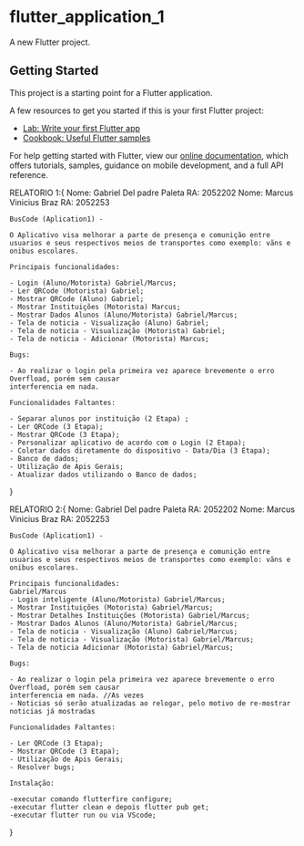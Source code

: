 # flutter_application_1

A new Flutter project.

## Getting Started

This project is a starting point for a Flutter application.

A few resources to get you started if this is your first Flutter project:

- [Lab: Write your first Flutter app](https://flutter.dev/docs/get-started/codelab)
- [Cookbook: Useful Flutter samples](https://flutter.dev/docs/cookbook)

For help getting started with Flutter, view our
[online documentation](https://flutter.dev/docs), which offers tutorials,
samples, guidance on mobile development, and a full API reference.

RELATORIO 1:{
    Nome: Gabriel Del padre Paleta RA: 2052202
    Nome: Marcus Vinicius Braz RA: 2052253

    BusCode (Aplication1) - 

    O Aplicativo visa melhorar a parte de presença e comunição entre usuarios e seus respectivos meios de transportes como exemplo: vãns e onibus escolares.

    Principais funcionalidades:

    - Login (Aluno/Motorista) Gabriel/Marcus;
    - Ler QRCode (Motorista) Gabriel;
    - Mostrar QRCode (Aluno) Gabriel;
    - Mostrar Instituições (Motorista) Marcus;
    - Mostrar Dados Alunos (Aluno/Motorista) Gabriel/Marcus;
    - Tela de noticia - Visualização (Aluno) Gabriel;
    - Tela de noticia - Visualização (Motorista) Gabriel;
    - Tela de noticia - Adicionar (Motorista) Marcus;

    Bugs:

    - Ao realizar o login pela primeira vez aparece brevemente o erro Overfload, porém sem causar
    interferencia em nada.

    Funcionalidades Faltantes: 

    - Separar alunos por instituição (2 Etapa) ;
    - Ler QRCode (3 Etapa);
    - Mostrar QRCode (3 Etapa);
    - Personalizar aplicativo de acordo com o Login (2 Etapa);
    - Coletar dados diretamente do dispositivo - Data/Dia (3 Etapa);
    - Banco de dados;
    - Utilização de Apis Gerais;
    - Atualizar dados utilizando o Banco de dados;
}

RELATORIO 2:{
    Nome: Gabriel Del padre Paleta RA: 2052202
    Nome: Marcus Vinicius Braz RA: 2052253

    BusCode (Aplication1) - 

    O Aplicativo visa melhorar a parte de presença e comunição entre usuarios e seus respectivos meios de transportes como exemplo: vãns e onibus escolares.

    Principais funcionalidades:
    Gabriel/Marcus
    - Login inteligente (Aluno/Motorista) Gabriel/Marcus;
    - Mostrar Instituições (Motorista) Gabriel/Marcus;
    - Mostrar Detalhes Instituições (Motorista) Gabriel/Marcus;
    - Mostrar Dados Alunos (Aluno/Motorista) Gabriel/Marcus;
    - Tela de noticia - Visualização (Aluno) Gabriel/Marcus;
    - Tela de noticia - Visualização (Motorista) Gabriel/Marcus;
    - Tela de noticia Adicionar (Motorista) Gabriel/Marcus;

    Bugs:

    - Ao realizar o login pela primeira vez aparece brevemente o erro Overfload, porém sem causar
    interferencia em nada. //As vezes
    - Noticias só serão atualizadas ao relogar, pelo motivo de re-mostrar noticias já mostradas

    Funcionalidades Faltantes: 
 
    - Ler QRCode (3 Etapa);
    - Mostrar QRCode (3 Etapa);
    - Utilização de Apis Gerais;
    - Resolver bugs;
    
    Instalação:
    
    -executar comando flutterfire configure;
    -executar flutter clean e depois flutter pub get;
    -executar flutter run ou via VScode;
}
